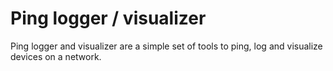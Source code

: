 # Ping logger / visualizer

Ping logger and visualizer are a simple set of tools to ping, log and visualize devices on a network.
